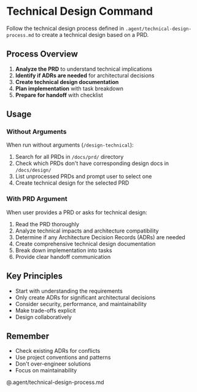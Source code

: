 # Technical Design Command

Follow the technical design process defined in `.agent/technical-design-process.md` to create a technical design based on a PRD.

## Process Overview

1. **Analyze the PRD** to understand technical implications
2. **Identify if ADRs are needed** for architectural decisions
3. **Create technical design documentation**
4. **Plan implementation** with task breakdown
5. **Prepare for handoff** with checklist

## Usage

### Without Arguments

When run without arguments (`/design-technical`):

1. Search for all PRDs in `/docs/prd/` directory
2. Check which PRDs don't have corresponding design docs in `/docs/design/`
3. List unprocessed PRDs and prompt user to select one
4. Create technical design for the selected PRD

### With PRD Argument

When user provides a PRD or asks for technical design:

1. Read the PRD thoroughly
2. Analyze technical impacts and architecture compatibility
3. Determine if any Architecture Decision Records (ADRs) are needed
4. Create comprehensive technical design documentation
5. Break down implementation into tasks
6. Provide clear handoff communication

## Key Principles

- Start with understanding the requirements
- Only create ADRs for significant architectural decisions
- Consider security, performance, and maintainability
- Make trade-offs explicit
- Design collaboratively

## Remember

- Check existing ADRs for conflicts
- Use project conventions and patterns
- Don't over-engineer solutions
- Focus on maintainability

@.agent/technical-design-process.md
